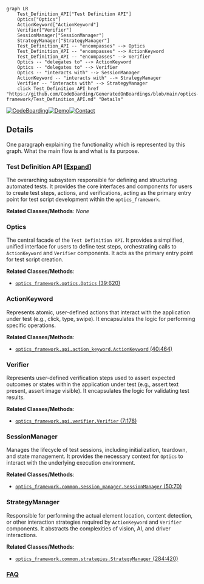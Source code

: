 ```mermaid
graph LR
    Test_Definition_API["Test Definition API"]
    Optics["Optics"]
    ActionKeyword["ActionKeyword"]
    Verifier["Verifier"]
    SessionManager["SessionManager"]
    StrategyManager["StrategyManager"]
    Test_Definition_API -- "encompasses" --> Optics
    Test_Definition_API -- "encompasses" --> ActionKeyword
    Test_Definition_API -- "encompasses" --> Verifier
    Optics -- "delegates to" --> ActionKeyword
    Optics -- "delegates to" --> Verifier
    Optics -- "interacts with" --> SessionManager
    ActionKeyword -- "interacts with" --> StrategyManager
    Verifier -- "interacts with" --> StrategyManager
    click Test_Definition_API href "https://github.com/CodeBoarding/GeneratedOnBoardings/blob/main/optics-framework/Test_Definition_API.md" "Details"
```

[![CodeBoarding](https://img.shields.io/badge/Generated%20by-CodeBoarding-9cf?style=flat-square)](https://github.com/CodeBoarding/GeneratedOnBoardings)[![Demo](https://img.shields.io/badge/Try%20our-Demo-blue?style=flat-square)](https://www.codeboarding.org/demo)[![Contact](https://img.shields.io/badge/Contact%20us%20-%20contact@codeboarding.org-lightgrey?style=flat-square)](mailto:contact@codeboarding.org)

## Details

One paragraph explaining the functionality which is represented by this graph. What the main flow is and what is its purpose.

### Test Definition API [[Expand]](./Test_Definition_API.md)
The overarching subsystem responsible for defining and structuring automated tests. It provides the core interfaces and components for users to create test steps, actions, and verifications, acting as the primary entry point for test script development within the `optics_framework`.


**Related Classes/Methods**: _None_

### Optics
The central facade of the `Test Definition API`. It provides a simplified, unified interface for users to define test steps, orchestrating calls to `ActionKeyword` and `Verifier` components. It acts as the primary entry point for test script creation.


**Related Classes/Methods**:

- <a href="https://github.com/mozarkai/optics-framework/blob/main/optics_framework/optics.py#L39-L620" target="_blank" rel="noopener noreferrer">`optics_framework.optics.Optics` (39:620)</a>


### ActionKeyword
Represents atomic, user-defined actions that interact with the application under test (e.g., click, type, swipe). It encapsulates the logic for performing specific operations.


**Related Classes/Methods**:

- <a href="https://github.com/mozarkai/optics-framework/blob/main/optics_framework/api/action_keyword.py#L40-L464" target="_blank" rel="noopener noreferrer">`optics_framework.api.action_keyword.ActionKeyword` (40:464)</a>


### Verifier
Represents user-defined verification steps used to assert expected outcomes or states within the application under test (e.g., assert text present, assert image visible). It encapsulates the logic for validating test results.


**Related Classes/Methods**:

- <a href="https://github.com/mozarkai/optics-framework/blob/main/optics_framework/api/verifier.py#L7-L178" target="_blank" rel="noopener noreferrer">`optics_framework.api.verifier.Verifier` (7:178)</a>


### SessionManager
Manages the lifecycle of test sessions, including initialization, teardown, and state management. It provides the necessary context for `Optics` to interact with the underlying execution environment.


**Related Classes/Methods**:

- <a href="https://github.com/mozarkai/optics-framework/blob/main/optics_framework/common/session_manager.py#L50-L70" target="_blank" rel="noopener noreferrer">`optics_framework.common.session_manager.SessionManager` (50:70)</a>


### StrategyManager
Responsible for performing the actual element location, content detection, or other interaction strategies required by `ActionKeyword` and `Verifier` components. It abstracts the complexities of vision, AI, and driver interactions.


**Related Classes/Methods**:

- <a href="https://github.com/mozarkai/optics-framework/blob/main/optics_framework/common/strategies.py#L284-L420" target="_blank" rel="noopener noreferrer">`optics_framework.common.strategies.StrategyManager` (284:420)</a>




### [FAQ](https://github.com/CodeBoarding/GeneratedOnBoardings/tree/main?tab=readme-ov-file#faq)